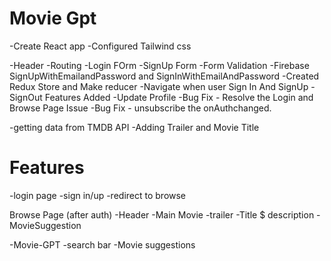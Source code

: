 
# Movie Gpt

-Create React app
-Configured Tailwind css

-Header
-Routing
-Login FOrm
-SignUp Form
-Form Validation
-Firebase SignUpWithEmailandPassword and SignInWithEmailAndPassword
-Created Redux Store and Make reducer
-Navigate when user Sign In And SignUp
-SignOut Features Added
-Update Profile
-Bug Fix - Resolve the Login and Browse Page Issue
-Bug Fix - unsubscribe the onAuthchanged.

-getting data from TMDB API
-Adding Trailer and Movie Title




# Features

-login page
    -sign in/up
    -redirect to browse

Browse Page (after auth)
    -Header
    -Main Movie
        -trailer
        -Title $ description
        -MovieSuggestion

-Movie-GPT
    -search bar
    -Movie suggestions            